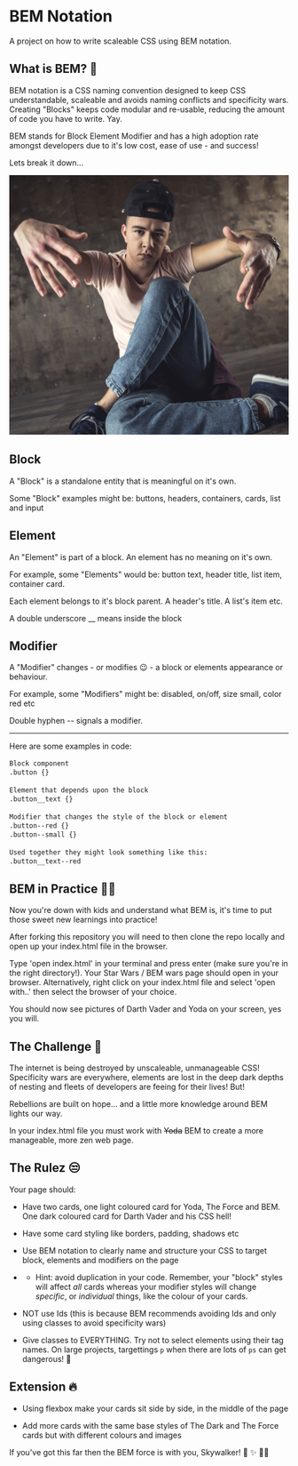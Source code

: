 # BEM Notation

A project on how to write scaleable CSS using BEM notation.

## What is BEM? 🧐

BEM notation is a CSS naming convention designed to keep CSS understandable, scaleable and avoids naming conflicts and specificity wars. Creating "Blocks" keeps code modular and re-usable, reducing the amount of code you have to write. Yay.

BEM stands for Block Element Modifier and has a high adoption rate amongst developers due to it's low cost, ease of use - and success!

Lets break it down...

![B-b-break it down!](./break-dance.png)

## Block

A "Block" is a standalone entity that is meaningful on it's own.

Some "Block" examples might be: buttons, headers, containers, cards, list and input 


## Element 

An "Element" is part of a block. An element has no meaning on it's own.

For example, some "Elements" would be: button text, header title, list item, container card. 

Each element belongs to it's block parent. A header's title. A list's item etc. 

A double underscore __ means inside the block


## Modifier

A "Modifier" changes - or modifies 😉 - a block or elements appearance or behaviour.

For example, some "Modifiers" might be: disabled, on/off, size small, color red etc

Double hyphen -- signals a modifier.

------

Here are some examples in code:

```
Block component
.button {}

Element that depends upon the block
.button__text {}

Modifier that changes the style of the block or element
.button--red {} 
.button--small {}

Used together they might look something like this:
.button__text--red
```

## BEM in Practice 👩‍🎨

Now you're down with kids and understand what BEM is, it's time to put those sweet new learnings into practice!

After forking this repository you will need to then clone the repo locally and open up your index.html file in the browser.

Type 'open index.html' in your terminal and press enter (make sure you're in the right directory!). Your Star Wars / BEM wars page should open in your browser. Alternatively, right click on your index.html file and select 'open with..' then select the browser of your choice.

You should now see pictures of Darth Vader and Yoda on your screen, yes you will. 

## The Challenge 🤺

The internet is being destroyed by unscaleable, unmanageable CSS! Specificity wars are everywhere, elements are lost in the deep dark depths of nesting and fleets of developers are feeing for their lives! But!

Rebellions are built on hope... and a little more knowledge around BEM lights our way.

In your index.html file you must work with ~~Yoda~~ BEM to create a more manageable, more zen web page.

## The Rulez 😒

Your page should:

- Have two cards, one light coloured card for Yoda, The Force and BEM. One dark coloured card for Darth Vader and his CSS hell!

- Have some card styling like borders, padding, shadows etc

- Use BEM notation to clearly name and structure your CSS to target block, elements and modifiers on the page

* * Hint: avoid duplication in your code. Remember, your "block" styles will affect *all* cards whereas your modifier styles will change *specific*, or *individual* things, like the colour of your cards.

- NOT use Ids (this is because BEM recommends avoiding Ids and only using classes to avoid specificity wars)

- Give classes to EVERYTHING. Try not to select elements using their tag names. On large projects, targettings ```p``` when there are lots of ````ps```` can get dangerous! 🙈


## Extension 🔥

- Using flexbox make your cards sit side by side, in the middle of the page

- Add more cards with the same base styles of The Dark and The Force cards but with different colours and images

If you've got this far then the BEM force is with you, Skywalker! 🙏 ✨ 🧘‍♀️
